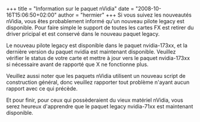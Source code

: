 +++
title = "Information sur le paquet nVidia"
date = "2008-10-16T15:06:50+02:00"
author = "hermier"
+++
Si vous suivez les nouveautés nVidia, vous êtes probablement informé qu'un nouveau pilote legacy est disponible. Pour faire simple le support de toutes les cartes FX est retirer du driver pricipal et est conservé dans le nouveau paquet legacy.  

 Le nouveau pilote legacy est disponible dans le paquet nvidia-173xx, et la dernière version du paquet nvidia est maintenant disponible. Veuillez vérifier le status de votre carte et mettre à jour vers le paquet nvidia-173xx si nécessaire avant de rapporté que X ne fonctionne plus.  

 Veuillez aussi noter que les paquets nVidia utilisent un nouveau script de construction général, donc veuillez rapporter tout problème n'ayant aucun rapport avec ce qui précède.  

 Et pour finir, pour ceux qui possèderaient du vieux matériel nVidia, vous serez heureux d'apprendre que le paquet legacy nvidia-71xx est maintenant disponible.  
